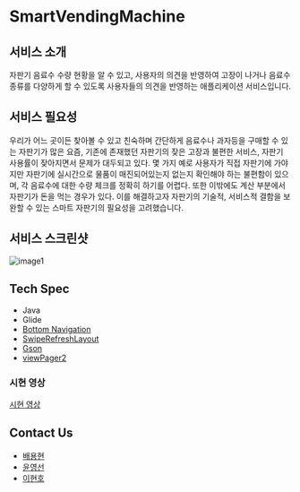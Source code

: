 # SmartVendingMachine
## 서비스 소개
자판기 음료수 수량 현황을 알 수 있고, 사용자의 의견을 반영하여 고장이 나거나 음료수 종류를 다양하게 할 수 있도록 사용자들의 의견을 반영하는 애플리케이션 서비스입니다.

## 서비스 필요성
 우리가 어느 곳이든 찾아볼 수 있고 친숙하며 간단하게 음료수나 과자등을 구매할 수 있는 자판기가 많은 요즘, 기존에 존재했던 자판기의 잦은 고장과 불편한 서비스, 자판기 사용률이 잦아지면서 문제가 대두되고 있다. 몇 가지 예로 사용자가 직접 자판기에 가야지만 자판기에 실시간으로 물품이 매진되어있는지 없는지 확인해야 하는 불편함이 있으며, 각 음료수에 대한 수량 체크를 정확히 하기를 어렵다. 또한 이밖에도 계산 부분에서 자판기가 돈을 먹는 경우가 있다. 이를 해결하고자 자판기의 기술적, 서비스적 결함을 보완할 수 있는 스마트 자판기의 필요성을 고려했습니다.

## 서비스 스크린샷
![image1](https://user-images.githubusercontent.com/77232856/148342691-c5497e98-cd37-4ece-87b0-b394ee7a7221.png)

## Tech Spec
- Java
- Glide
- [Bottom Navigation](https://developer.android.com/reference/com/google/android/material/bottomnavigation/BottomNavigationView)   
- [SwipeRefreshLayout](https://developer.android.com/training/swipe/add-swipe-interface?hl=ko)   
- [Gson](https://github.com/google/gson) 
- [viewPager2](https://developer.android.com/guide/navigation/navigation-swipe-view-2?hl=ko)  

### 시현 영상
[시현 영상](https://www.youtube.com/watch?v=6tzyGNPS4sY)

## Contact Us
* [배용현](https://github.com/Baeyonghyeon)
* [윤영선](https://github.com/yys7517)
* [이현호](https://github.com/S4KITA)
